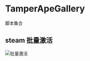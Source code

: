 # TamperApeGallery
脚本集合

## steam 批量激活
![批量激活](https://github.com/TamperApe/TamperApeGallery/blob/master/steam.批量激活/steam.批量激活.gif)